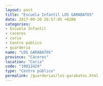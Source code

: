 ```yaml
---
layout: post
title: "Escuela Infantil LOS GARABATOS"
date: 2017-09-20 20:57:05 +0200
categories:
- Escuela Infantil
- caceres
- coria
- Centro público
- guarderia
name: "LOS GARABATOS"
province: "Cáceres"
location: "Coria"
code: "10012429"
type: "Centro público"
permalink: /guarderias/los-garabatos.html
---
```

